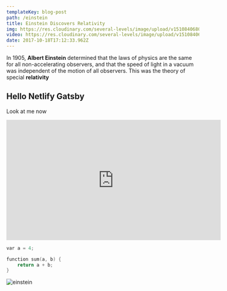 ```yaml
---
templateKey: blog-post
path: /einstein
title: Einstein Discovers Relativity
img: https://res.cloudinary.com/several-levels/image/upload/v1510840680/ashrose_z5ohgr.jpg
video: https://res.cloudinary.com/several-levels/image/upload/v1510840680/ashrose_z5ohgr.jpg
date: 2017-10-18T17:12:33.962Z
---
```

In 1905, **Albert Einstein** determined that the laws of physics are the same for all non-accelerating observers, and that the speed of light in a vacuum was independent of the motion of all observers. This was the theory of special **relativity**

## Hello Netlify Gatsby

Look at me now

<iframe width="560" height="315" src="https://www.youtube.com/embed/elSN-l2lhH0" frameborder="0" allowfullscreen></iframe>

```cpp
var a = 4;

function sum(a, b) {
    return a + b;
}
```

![einstein](/img/einstein.jpg)
